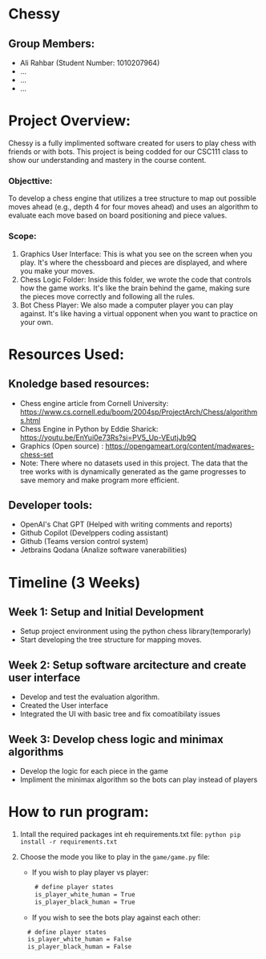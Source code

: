 # Chessy

## Group Members:
- Ali Rahbar (Student Number: 1010207964)
- ...
- ...
- ...

# Project Overview:

Chessy is a fully implimented software created for users to play chess with friends or with bots. This project is being codded for our CSC111 class to show our understanding and mastery in the course content. 

### Objecttive:
To develop a chess engine that utilizes a tree structure to map out possible moves ahead (e.g., depth 4 for four moves ahead) and uses an algorithm to evaluate each move based on board positioning and piece values. 

### Scope:

1. Graphics User Interface: This is what you see on the screen when you play. It's where the chessboard and pieces are displayed, and where you make your moves.
2. Chess Logic Folder: Inside this folder, we wrote the code that controls how the game works. It's like the brain behind the game, making sure the pieces move correctly and following all the rules.
3. Bot Chess Player: We also made a computer player you can play against. It's like having a virtual opponent when you want to practice on your own.


# Resources Used:
## Knoledge based resources:
- Chess engine article from Cornell University: https://www.cs.cornell.edu/boom/2004sp/ProjectArch/Chess/algorithms.html
- Chess Engine in Python by Eddie Sharick: https://youtu.be/EnYui0e73Rs?si=PV5_Up-VEutjJb9Q
- Graphics (Open source) : https://opengameart.org/content/madwares-chess-set
- Note: There where no datasets used in this project. The data that the tree works with is dynamically generated as the game progresses to save memory and make program more efficient.
## Developer tools:
- OpenAI's Chat GPT (Helped with writing comments and reports)
- Github Copilot (Develppers coding assistant)
- Github (Teams version control system)
- Jetbrains Qodana (Analize software vanerabilities)

# Timeline (3 Weeks)

## Week 1: Setup and Initial Development
- Setup project environment using the python chess library(temporarly)
- Start developing the tree structure for mapping moves.
## Week 2: Setup software arcitecture and create user interface
- Develop and test the evaluation algorithm.
- Created the User interface
- Integrated the UI with basic tree and fix comoatibilaty issues
## Week 3: Develop chess logic and minimax algorithms
- Develop the logic for each piece in the game
- Impliment the minimax algorithm so the bots can play instead of players

# How to run program:
1. Intall the required packages int eh requirements.txt file:
   ```python pip install -r requirements.txt```

2. Choose the mode you like to play in the `game/game.py` file:
   - If you wish to play player vs player:
   ```css
       # define player states
       is_player_white_human = True
       is_player_black_human = True
   ```
   - If you wish to see the bots play against each other:
    ```css
      # define player states
      is_player_white_human = False
      is_player_black_human = False
    ```




